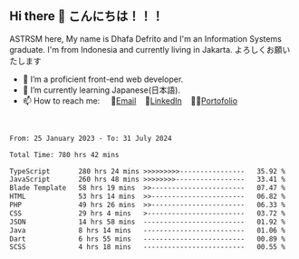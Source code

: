 ## Hi there 👋 こんにちは！！！
ASTRSM here, My name is Dhafa Defrito and I'm an Information Systems graduate. I'm from Indonesia and currently living in Jakarta. よろしくお願いたします

- 🔭 I’m a proficient front-end web developer.
- 🌱 I’m currently learning Japanese(日本語).
- 📫 How to reach me: &nbsp;&nbsp;&nbsp;&nbsp;📧[Email](ddefrito@gmail.com)&nbsp;&nbsp;&nbsp;&nbsp;💼[LinkedIn](https://www.linkedin.com/in/dhafa-defrita-rama-yudistira-9357a9229/)&nbsp;&nbsp;&nbsp;&nbsp;👨‍🎨[Portofolio](https://ddefrito.vercel.app/)
<br>
<!-- <p align="left">
<a href="https://github.com/ASTRSM">
  <img height="180em" src="https://github-readme-stats-eight-theta.vercel.app/api?username=ASTRSM&show_icons=true&theme=dracula&include_all_commits=true&count_private=true"/>
  <img height="180em" src="https://github-readme-stats-eight-theta.vercel.app/api/top-langs/?username=ASTRSM&layout=compact&langs_count=8&theme=dracula"/>
</a>
</p> -->

<!--START_SECTION:waka-->

```txt
From: 25 January 2023 - To: 31 July 2024

Total Time: 780 hrs 42 mins

TypeScript       280 hrs 24 mins >>>>>>>>>----------------   35.92 %
JavaScript       260 hrs 48 mins >>>>>>>>-----------------   33.41 %
Blade Template   58 hrs 19 mins  >>-----------------------   07.47 %
HTML             53 hrs 14 mins  >>-----------------------   06.82 %
PHP              49 hrs 26 mins  >>-----------------------   06.33 %
CSS              29 hrs 4 mins   >------------------------   03.72 %
JSON             14 hrs 58 mins  -------------------------   01.92 %
Java             8 hrs 14 mins   -------------------------   01.06 %
Dart             6 hrs 55 mins   -------------------------   00.89 %
SCSS             4 hrs 18 mins   -------------------------   00.55 %
```

<!--END_SECTION:waka-->
